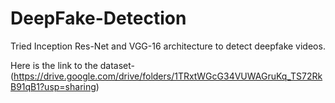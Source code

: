 # DeepFake-Detection
Tried Inception Res-Net and VGG-16 architecture to detect deepfake videos.

Here is the link to the dataset- (https://drive.google.com/drive/folders/1TRxtWGcG34VUWAGruKq_TS72RkB91qB1?usp=sharing)
